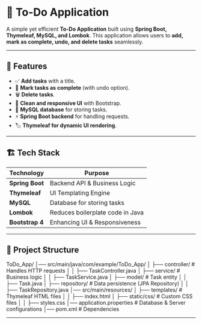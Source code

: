 # 📝 To-Do Application

A simple yet efficient **To-Do Application** built using **Spring Boot, Thymeleaf, MySQL, and Lombok**. 
This application allows users to **add, mark as complete, undo, and delete tasks** seamlessly.

---

## 🚀 Features
- ✅ **Add tasks** with a title.
- 🔄 **Mark tasks as complete** (with undo option).
- 🗑️ **Delete tasks**.
- 🎨 **Clean and responsive UI** with Bootstrap.
- 💾 **MySQL database** for storing tasks.
- ⚡ **Spring Boot backend** for handling requests.
- 🏷️ **Thymeleaf for dynamic UI rendering**.

---

## 🏗️ Tech Stack
| Technology  | Purpose |
|-------------|---------|
| **Spring Boot** | Backend API & Business Logic |
| **Thymeleaf** | UI Templating Engine |
| **MySQL** | Database for storing tasks |
| **Lombok** | Reduces boilerplate code in Java |
| **Bootstrap 4** | Enhancing UI & Responsiveness |

---

## 📂 Project Structure
ToDo_App/
│── src/main/java/com/example/ToDo_App/
│   ├── controller/         # Handles HTTP requests
│   │   ├── TaskController.java
│   ├── service/            # Business logic
│   │   ├── TaskService.java
│   ├── model/              # Task entity
│   │   ├── Task.java
│   ├── repository/         # Data persistence (JPA Repository)
│   │   ├── TaskRepository.java
│── src/main/resources/
│   ├── templates/          # Thymeleaf HTML files
│   │   ├── index.html
│   ├── static/css/         # Custom CSS files
│   │   ├── styles.css
│── application.properties  # Database & Server configurations
│── pom.xml                 # Dependencies

---
